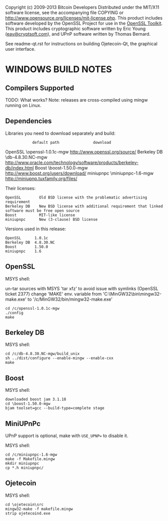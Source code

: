 Copyright (c) 2009-2013 Bitcoin Developers
Distributed under the MIT/X11 software license, see the accompanying
file COPYING or http://www.opensource.org/licenses/mit-license.php.
This product includes software developed by the OpenSSL Project for use in the [OpenSSL Toolkit](http://www.openssl.org/). This product includes
cryptographic software written by Eric Young ([eay@cryptsoft.com](mailto:eay@cryptsoft.com)), and UPnP software written by Thomas Bernard.


See readme-qt.rst for instructions on building Ojetecoin-Qt, the
graphical user interface.

WINDOWS BUILD NOTES
===================

Compilers Supported
-------------------
TODO: What works?
Note: releases are cross-compiled using mingw running on Linux.


Dependencies
------------
Libraries you need to download separately and build:

                default path               download
OpenSSL         \openssl-1.0.1c-mgw        http://www.openssl.org/source/
Berkeley DB     \db-4.8.30.NC-mgw          http://www.oracle.com/technology/software/products/berkeley-db/index.html
Boost           \boost-1.50.0-mgw          http://www.boost.org/users/download/
miniupnpc       \miniupnpc-1.6-mgw         http://miniupnp.tuxfamily.org/files/

Their licenses:

	OpenSSL        Old BSD license with the problematic advertising requirement
	Berkeley DB    New BSD license with additional requirement that linked software must be free open source
	Boost          MIT-like license
	miniupnpc      New (3-clause) BSD license

Versions used in this release:

	OpenSSL      1.0.1c
	Berkeley DB  4.8.30.NC
	Boost        1.50.0
	miniupnpc    1.6


OpenSSL
-------
MSYS shell:

un-tar sources with MSYS 'tar xfz' to avoid issue with symlinks (OpenSSL ticket 2377)
change 'MAKE' env. variable from 'C:\MinGW32\bin\mingw32-make.exe' to '/c/MinGW32/bin/mingw32-make.exe'

	cd /c/openssl-1.0.1c-mgw
	./config
	make

Berkeley DB
-----------
MSYS shell:

	cd /c/db-4.8.30.NC-mgw/build_unix
	sh ../dist/configure --enable-mingw --enable-cxx
	make

Boost
-----
MSYS shell:

	downloaded boost jam 3.1.18
	cd \boost-1.50.0-mgw
	bjam toolset=gcc --build-type=complete stage

MiniUPnPc
---------
UPnP support is optional, make with `USE_UPNP=` to disable it.

MSYS shell:

	cd /c/miniupnpc-1.6-mgw
	make -f Makefile.mingw
	mkdir miniupnpc
	cp *.h miniupnpc/

Ojetecoin
-------
MSYS shell:

	cd \ojetecoin\src
	mingw32-make -f makefile.mingw
	strip ojetecoind.exe
